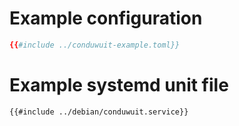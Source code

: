 # Example configuration

``` toml
{{#include ../conduwuit-example.toml}}
```

# Example systemd unit file

```
{{#include ../debian/conduwuit.service}}
```
